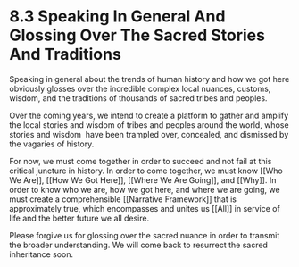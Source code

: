 # 8.3 Speaking In General And Glossing Over The Sacred Stories And Traditions

Speaking in general about the trends of human history and how we got here obviously glosses over the incredible complex local nuances, customs, wisdom, and the traditions of thousands of sacred tribes and peoples.

Over the coming years, we intend to create a platform to gather and amplify the local stories and wisdom of tribes and peoples around the world, whose stories and wisdom  have been trampled over, concealed, and dismissed by the vagaries of history.

For now, we must come together in order to succeed and not fail at this critical juncture in history. In order to come together, we must know [[Who We Are]], [[How We Got Here]], [[Where We Are Going]], and [[Why]].  In order to know who we are, how we got here, and where we are going, we must create a comprehensible [[Narrative Framework]] that is approximately true, which encompasses and unites us [[All]] in service of life and the better future we all desire.

Please forgive us for glossing over the sacred nuance in order to transmit the broader understanding. We will come back to resurrect the sacred inheritance soon.
